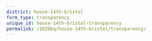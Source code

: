 ```yaml
---
district: house-14th-bristol
form_type: transparency
unique_id: house-14th-bristol-transparency
permalink: /2020bq/house-14th-bristol/transparency/
---
```


